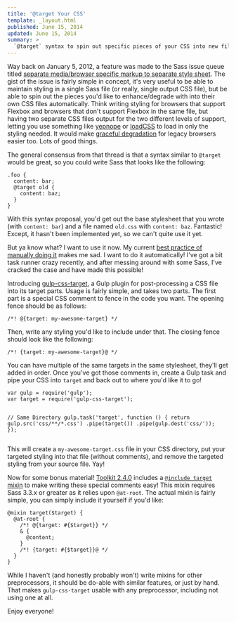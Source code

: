 ```yaml
---
title: '@target Your CSS'
template: _layout.html
published: June 15, 2014
updated: June 15, 2014
summary: >
  `@target` syntax to spin out specific pieces of your CSS into new files through a little bit of post processing.
---
```

Way back on January 5, 2012, a feature was made to the Sass issue queue titled [separate media/browser specific markup to separate style sheet](https://github.com/sass/sass/issues/241). The gist of the issue is fairly simple in concept, it's very useful to be able to maintain styling in a single Sass file (or really, single output CSS file), but be able to spin out the pieces you'd like to enhance/degrade with into their own CSS files automatically. Think writing styling for browsers that support Flexbox and browsers that don't support Flexbox in the same file, but having two separate CSS files output for the two different levels of support, letting you use something like [yepnope](http://yepnopejs.com/) or [loadCSS](https://github.com/filamentgroup/loadCSS) to load in only the styling needed. It would make [graceful degradation](https://github.com/sass/sass/issues/241#issuecomment-7881980) for legacy browsers easier too. Lots of good things.

The general consensus from that thread is that a syntax similar to `@target` would be great, so you could write Sass that looks like the following:

<p><pre><code class="language-scss">.foo {
  content: bar;
  @target old {
    content: baz;
  }
}</code></pre></p>

With this syntax proposal, you'd get out the base stylesheet that you wrote (with `content: bar`) and a file named `old.css` with `content: baz`. Fantastic! Except, it hasn't been implemented yet, so we can't quite use it yet.

But ya know what? I want to use it now. My current [best practice of manually doing it](http://pointnorth.io/#partial-structure) makes me sad. I want to do it automatically! I've got a bit task runner crazy recently, and after messing around with some Sass, I've cracked the case and have made this possible!

Introducing [gulp-css-target](https://github.com/snugug/gulp-css-target), a Gulp plugin for post-processing a CSS file into its target parts. Usage is fairly simple, and takes two parts. The first part is a special CSS comment to fence in the code you want. The opening fence should be as follows:

<p><pre><code class="language-scss">/*! @{target: my-awesome-target} */</code></pre></p>

Then, write any styling you'd like to include under that. The closing fence should look like the following:

<p><pre><code class="language-scss">/*! {target: my-awesome-target}@ */</code></pre></p>

You can have multiple of the same targets in the same stylesheet, they'll get added in order. Once you've got those comments in, create a Gulp task and pipe your CSS into `target` and back out to where you'd like it to go!

<p><pre><code class="language-javascript">var gulp = require('gulp');
var target = require('gulp-css-target');

// Same Directory
gulp.task('target', function () {
  return gulp.src('css/**/*.css')
    .pipe(target())
    .pipe(gulp.dest('css/'));
});</code></pre></p>

This will create a `my-awesome-target.css` file in your CSS directory, put your targeted styling into that file (without comments), and remove the targeted styling from your source file. Yay!

Now for some bonus material! [Toolkit 2.4.0](https://github.com/Team-Sass/toolkit) includes a [`@include target` mixin](https://github.com/Team-Sass/toolkit#target) to make writing these special comments easy! This mixin requires Sass 3.3.x or greater as it relies upon `@at-root`. The actual mixin is fairly simple, you can simply include it yourself if you'd like:

<p><pre><code class="language-scss">@mixin target($target) {
  @at-root {
    /*! @{target: #{$target}} */
    & {
      @content;  
    }
    /*! {target: #{$target}}@ */  
  }
}</code></pre></p>

While I haven't (and honestly probably won't) write mixins for other preprocessors, it should be do-able with similar features, or just by hand. That makes `gulp-css-target` usable with any preprocessor, including not using one at all.

Enjoy everyone!
